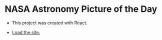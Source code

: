 # NASA Astronomy Picture of the Day

- This project was created with React.

- [Load the site.](https://nasa-apod-sf.netlify.app/)
